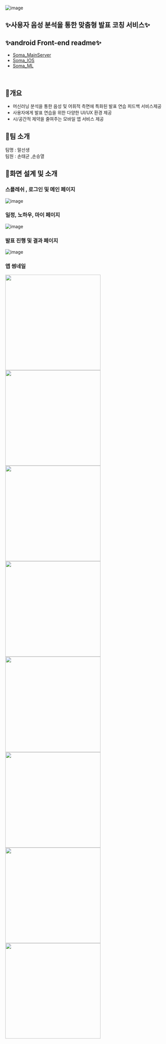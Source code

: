 ![image](/resource/speechteacher_logo.jpg)

## ✨사용자 음성 분석을 통한 맞춤형 발표 코칭 서비스✨

## ✨android Front-end readme✨
- [Soma_MainServer](https://git.swmgit.org/swm-12/12_swm48/soma_mainserver)
- [Soma_IOS](https://git.swmgit.org/swm-12/12_swm48/soma_ios)
- [Soma_ML](https://git.swmgit.org/swm-12/12_swm48/soma_ml)
  
<br>

## 📔개요
- 머신러닝 분석을 통한 음성 및 어휘적 측면에 특화된 발표 연습 피드백 서비스제공
- 사용자에게 발표 연습을 위한 다양한 UI/UX 환경 제공
- 시/공간적 제약을 줄여주는 모바일 앱 서비스 제공


## 👋팀 소개
팀명 : 말선생<br>
팀원 : 손태균 ,손승열<br>

## 👀화면 설계 및 소개

### 스플레쉬 , 로그인 및 메인 페이지
![image](/resource/front-end1.png)

### 일정, 노하우, 마이 페이지
![image](/resource/front-end2.png)

### ️발표 진행 및 결과 페이지
![image](/resource/front-end3.png)

### 앱 썸네일
<img src="/resource/slide1.png" width="300px"> <img src="/resource/slide2.png" width="300px"> <br>
<img src="/resource/slide3.png" width="300px"> <img src="/resource/slide4.png" width="300px"> <img src="/resource/slide5.png" width="300px"> <br>
<img src="/resource/slide6.png" width="300px"> <img src="/resource/slide7.png" width="300px"> <img src="/resource/slide8.png" width="300px"> <br>
